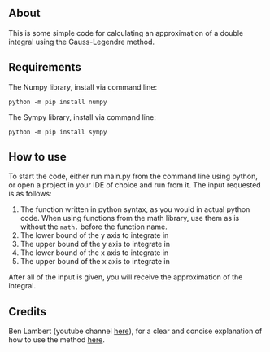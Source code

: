 ## About

This is some simple code for calculating an approximation of a double integral using the Gauss-Legendre method.

## Requirements

The Numpy library, install via command line:

  `python -m pip install numpy`
  
The Sympy library, install via command line:

  `python -m pip install sympy`

## How to use

To start the code, either run main.py from the command line using python, or open a project in your IDE of choice and run from it.
The input requested is as follows:

1. The function written in python syntax, as you would in actual python code. When using functions from the math library, use them as is without the `math.` before the function name.
2. The lower bound of the y axis to integrate in
3. The upper bound of the y axis to integrate in
4. The lower bound of the x axis to integrate in
5. The upper bound of the x axis to integrate in

After all of the input is given, you will receive the approximation of the integral.

## Credits

Ben Lambert (youtube channel [here](https://www.youtube.com/user/SpartacanUsuals)), for a clear and concise explanation of how to use the method [here](https://www.youtube.com/watch?v=Hu6yqs0R7GA).
